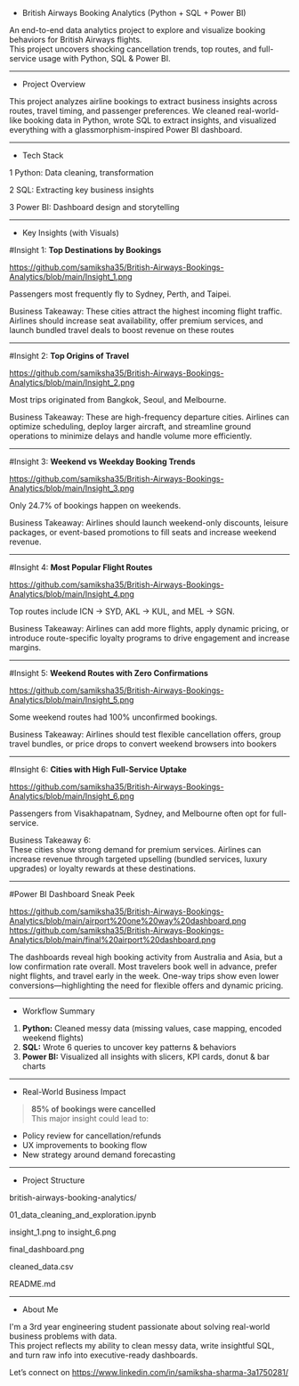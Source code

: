 * British Airways Booking Analytics (Python + SQL + Power BI)

An end-to-end data analytics project to explore and visualize booking behaviors for British Airways flights.  
This project uncovers shocking cancellation trends, top routes, and full-service usage with Python, SQL & Power BI.

---

* Project Overview
  
This project analyzes airline bookings to extract business insights across routes, travel timing, and passenger preferences. We cleaned real-world-like booking data in Python, wrote SQL to extract insights, and visualized everything with a glassmorphism-inspired Power BI dashboard.

---

* Tech Stack

 1 Python: Data cleaning, transformation
 
 2 SQL: Extracting key business insights
 
 3 Power BI: Dashboard design and storytelling
 
---

* Key Insights (with Visuals)

 #Insight 1: **Top Destinations by Bookings**


 https://github.com/samiksha35/British-Airways-Bookings-Analytics/blob/main/Insight_1.png

Passengers most frequently fly to Sydney, Perth, and Taipei.

Business Takeaway:
These cities attract the highest incoming flight traffic.
Airlines should increase seat availability, offer premium services, and launch bundled travel deals to boost revenue on these routes

---

#Insight 2: **Top Origins of Travel**

https://github.com/samiksha35/British-Airways-Bookings-Analytics/blob/main/Insight_2.png 

Most trips originated from Bangkok, Seoul, and Melbourne.

Business Takeaway:
These are high-frequency departure cities.
Airlines can optimize scheduling, deploy larger aircraft, and streamline ground operations to minimize delays and handle volume more efficiently.

---

#Insight 3: **Weekend vs Weekday Booking Trends**

https://github.com/samiksha35/British-Airways-Bookings-Analytics/blob/main/Insight_3.png  

Only 24.7% of bookings happen on weekends.

Business Takeaway:
Airlines should launch weekend-only discounts, leisure packages, or event-based promotions to fill seats and increase weekend revenue.

---

#Insight 4: **Most Popular Flight Routes**

https://github.com/samiksha35/British-Airways-Bookings-Analytics/blob/main/Insight_4.png  

Top routes include ICN → SYD, AKL → KUL, and MEL → SGN.

Business Takeaway:
Airlines can add more flights, apply dynamic pricing, or introduce route-specific loyalty programs to drive engagement and increase margins.

---

#Insight 5: **Weekend Routes with Zero Confirmations**

https://github.com/samiksha35/British-Airways-Bookings-Analytics/blob/main/Insight_5.png  

Some weekend routes had 100% unconfirmed bookings.

Business Takeaway:
Airlines should test flexible cancellation offers, group travel bundles, or price drops to convert weekend browsers into bookers

---

#Insight 6: **Cities with High Full-Service Uptake**

https://github.com/samiksha35/British-Airways-Bookings-Analytics/blob/main/Insight_6.png 

Passengers from Visakhapatnam, Sydney, and Melbourne often opt for full-service.

Business Takeaway 6:  
These cities show strong demand for premium services. Airlines can increase revenue through targeted upselling (bundled services, luxury upgrades) or loyalty rewards at these destinations.
 
---

#Power BI Dashboard Sneak Peek

https://github.com/samiksha35/British-Airways-Bookings-Analytics/blob/main/airport%20one%20way%20dashboard.png
https://github.com/samiksha35/British-Airways-Bookings-Analytics/blob/main/final%20airport%20dashboard.png

The dashboards reveal high booking activity from Australia and Asia, but a low confirmation rate overall. Most travelers book well in advance, prefer night flights, and travel early in the week. One-way trips show even lower conversions—highlighting the need for flexible offers and dynamic pricing.

---

* Workflow Summary

1. **Python:** Cleaned messy data (missing values, case mapping, encoded weekend flights)
2. **SQL:** Wrote 6 queries to uncover key patterns & behaviors
3. **Power BI:** Visualized all insights with slicers, KPI cards, donut & bar charts

---

* Real-World Business Impact
>  **85% of bookings were cancelled**  
This major insight could lead to:
- Policy review for cancellation/refunds
- UX improvements to booking flow
- New strategy around demand forecasting

---

* Project Structure
  
british-airways-booking-analytics/

   01_data_cleaning_and_exploration.ipynb
   
   insight_1.png to insight_6.png
   
   final_dashboard.png
   
   cleaned_data.csv 
   
   README.md

--- 

* About Me

I'm a 3rd year engineering student passionate about solving real-world business problems with data.  
This project reflects my ability to clean messy data, write insightful SQL, and turn raw info into executive-ready dashboards.

Let’s connect on https://www.linkedin.com/in/samiksha-sharma-3a1750281/



